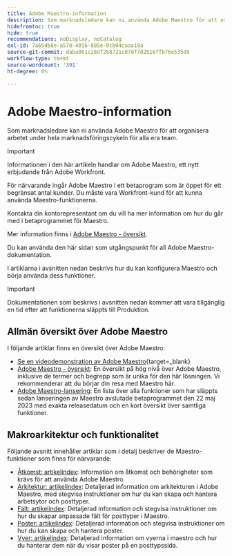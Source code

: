 ```yaml
---
title: Adobe Maestro-information
description: Som marknadsledare kan ni använda Adobe Maestro för att organisera arbetet under hela marknadsföringscykeln för alla era team. I artiklarna i det här avsnittet beskrivs hur du kan konfigurera Maestro och hur du kan börja använda dess funktioner som en del av dina kampanjhanteringsåtgärder.
hidefromtoc: true
hide: true
recommendations: noDisplay, noCatalog
exl-id: 7a65d66e-a578-4016-805e-0cb04caaa18a
source-git-commit: daba001c28df268721c87df7d2516ffb76e535d9
workflow-type: tm+mt
source-wordcount: '391'
ht-degree: 0%

---
```


# Adobe Maestro-information

<!--
title: Adobe Maestro 
description: As a marketing operations leader, you can use Adobe Maestro to organize work across the marketing lifecycle for all your teams. The articles in this section describe how you can configure Maestro and how you can start using its capabilities as part of your campaign management operations. 
hidefromtoc: yes
author: Alina
feature: Work Management
role: User, Admin
hide: yes
-->

<!--update the metadata with real information when making this avilable in TOC and in the left nav-->

<!-- update the title to "Article index" when we get out of beta and we inhide this article-->

<!--remove the video at open beta or before-->

Som marknadsledare kan ni använda Adobe Maestro för att organisera arbetet under hela marknadsföringscykeln för alla era team.

>[!IMPORTANT]
>
>Informationen i den här artikeln handlar om Adobe Maestro, ett nytt erbjudande från Adobe Workfront.
>
>För närvarande ingår Adobe Maestro i ett betaprogram som är öppet för ett begränsat antal kunder. Du måste vara Workfront-kund för att kunna använda Maestro-funktionerna.
>
>Kontakta din kontorepresentant om du vill ha mer information om hur du går med i betaprogrammet för Maestro.
>
>Mer information finns i [Adobe Maestro - översikt](../maestro/maestro-overview.md).

Du kan använda den här sidan som utgångspunkt för all Adobe Maestro-dokumentation.

I artiklarna i avsnitten nedan beskrivs hur du kan konfigurera Maestro och börja använda dess funktioner.

>[!IMPORTANT]
>
>Dokumentationen som beskrivs i avsnitten nedan kommer att vara tillgänglig en tid efter att funktionerna släppts till Produktion.

## Allmän översikt över Adobe Maestro

I följande artiklar finns en översikt över Adobe Maestro:

<!--update the video when we have something better, especially after Open Beta - remove it-->

* [Se en videodemonstration av Adobe Maestro](https://video.tv.adobe.com/v/3424253/){target=_blank}
* [Adobe Maestro - översikt](maestro-overview.md): En översikt på hög nivå över Adobe Maestro, inklusive de termer och begrepp som är unika för den här lösningen. Vi rekommenderar att du börjar din resa med Maestro här.
* [Adobe Maestro-lansering](../maestro/release-activity.md): En lista över alla funktioner som har släppts sedan lanseringen av Maestro avslutade betaprogrammet den 22 maj 2023 med exakta releasedatum och en kort översikt över samtliga funktioner.

## Makroarkitektur och funktionalitet

Följande avsnitt innehåller artiklar som i detalj beskriver de Maestro-funktioner som finns för närvarande:

* [Åtkomst: artikelindex](../maestro/access/access-information.md): Information om åtkomst och behörigheter som krävs för att använda Adobe Maestro.
* [Arkitektur: artikelindex](../maestro/architecture/architecture-information.md): Detaljerad information om arkitekturen i Adobe Maestro, med stegvisa instruktioner om hur du kan skapa och hantera arbetsytor och posttyper.
* [Fält: artikelindex](../maestro/fields/fields-information.md): Detaljerad information och stegvisa instruktioner om hur du skapar anpassade fält för posttyper i Maestro.
* [Poster: artikelindex](../maestro/records/records-information.md): Detaljerad information och stegvisa instruktioner om hur du kan skapa och hantera poster.
* [Vyer: artikelindex](../maestro/views/views-information.md): Detaljerad information om vyerna i maestro och hur du hanterar dem när du visar poster på en posttypssida.
